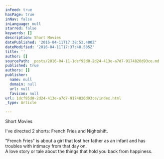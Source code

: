 ```yaml
---
inFeed: true
hasPage: true
inNav: false
inLanguage: null
starred: false
keywords: []
description: Short Movies
datePublished: '2016-04-11T17:38:52.480Z'
dateModified: '2016-04-11T17:37:48.585Z'
title: ''
author: []
sourcePath: _posts/2016-04-11-1dcf95d0-2d24-413e-a7d7-9174820d93ce.md
published: true
authors: []
publisher:
  name: null
  domain: null
  url: null
  favicon: null
url: 1dcf95d0-2d24-413e-a7d7-9174820d93ce/index.html
_type: Article

---
```

Short Movies

I've directed 2 shorts: French Fries and Nightshift. 

"French Fries" is about a girl that lost her father as an infant and has troubles with intimacy from that day on.  
A love story or tale about the things that hold you back from happiness.